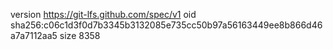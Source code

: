 version https://git-lfs.github.com/spec/v1
oid sha256:c06c1d3f0d7b3345b3132085e735cc50b97a56163449ee8b866d46a7a7112aa5
size 8358
